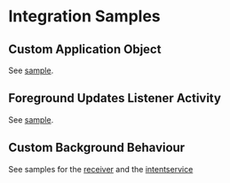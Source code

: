 # Integration Samples

## Custom Application Object

See [sample](https://gist.github.com/catt-stefano/146ae07dd1b1c9cb5062d162439a2501).

## Foreground Updates Listener Activity

See [sample](https://gist.github.com/catt-stefano/5eccdabfd3029c57a17891fa51051e66).

## Custom Background Behaviour

See samples for the [receiver](https://gist.github.com/catt-stefano/a3ae8df0576e0e268d12463949dcb9cc) and the [intentservice](https://gist.github.com/catt-stefano/564d5b315225bba2e19b3f19d4c3caee)

